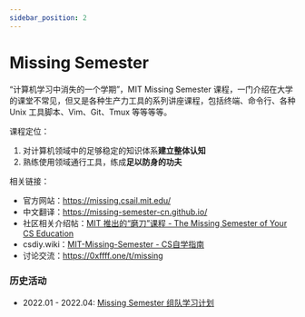 ```yaml
---
sidebar_position: 2
---
```


# Missing Semester
“计算机学习中消失的一个学期”，MIT Missing Semester 课程，一门介绍在大学的课堂不常见，但又是各种生产力工具的系列讲座课程，包括终端、命令行、各种 Unix 工具脚本、Vim、Git、Tmux 等等等等。

课程定位：
1. 对计算机领域中的足够稳定的知识体系**建立整体认知**
2. 熟练使用领域通行工具，练成**足以防身的功夫**

相关链接：
* 官方网站：https://missing.csail.mit.edu/  
* 中文翻译：https://missing-semester-cn.github.io/
* 社区相关介绍帖：[MIT 推出的“磨刀”课程 - The Missing Semester of Your CS Education](https://0xffff.one/d/615-mit-tui-chu-de-mo-dao-ke-cheng-the)
* csdiy.wiki：[MIT-Missing-Semester - CS自学指南](https://csdiy.wiki/%E7%BC%96%E7%A8%8B%E5%85%A5%E9%97%A8/MIT-Missing-Semester/)
* 讨论交流：https://0xffff.one/t/missing

### 历史活动
* 2022.01 - 2022.04: [Missing Semester 组队学习计划](https://zgq354.notion.site/Missing-Semester-4a7629f77efb4514b886158bca6e596a)

